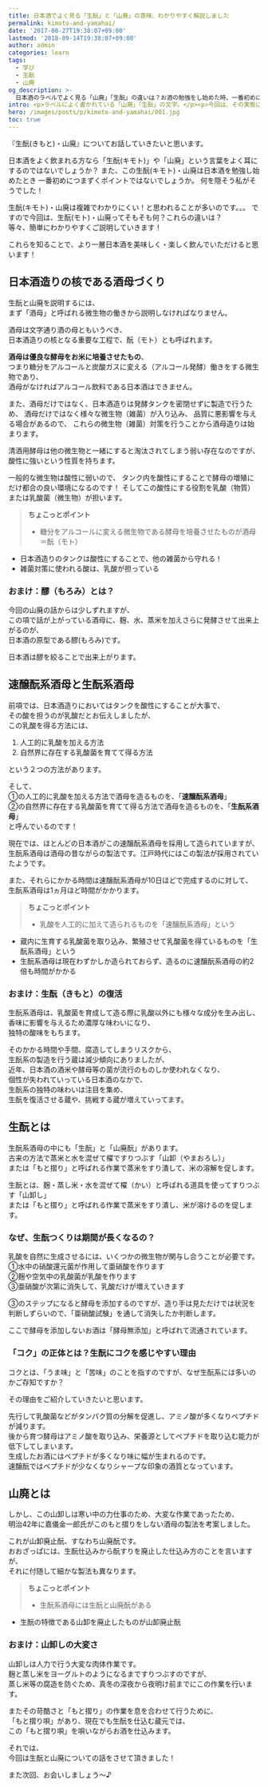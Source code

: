 ```yaml
---
title: 日本酒でよく見る「生酛」と「山廃」の意味、わかりやすく解説しました
permalink: kimoto-and-yamahai/
date: '2017-08-27T19:38:07+09:00'
lastmod: '2018-09-14T19:38:07+09:00'
author: admin
categories: learn
tags:
  - 学び
  - 生酛
  - 山廃
og_description: >-
  日本酒のラベルでよく見る「山廃」「生酛」の違いは？お酒の勉強をし始めた時、一番初めに壁につまづくポイントなのではないでしょうか。そもそもの違いや存在など簡単にわかりやすくご説明していきます！まずは酒母の話をしなければ始まりません。微生物が関わり合って出来ているのです。米を潰して微生物が住みやすい環境を作り上げること。何種類もの微生物が関わることで杜氏がしっかりと管理しなければできることはありません。もともとの日本酒造りは生酛系しかありませんでした。そのヒミツを小さな菌たちが創り上げていると思うととても不思議ですね。
intro: <p>ラベルによく書かれている「山廃」「生酛」の文字。</p><p>今回は、その実態に詳しく迫ってみます。</p>
hero: /images/posts/p/kimoto-and-yamahai/001.jpg
toc: true
---
```


『生酛(きもと)・山廃』についてお話していきたいと思います。

日本酒をよく飲まれる方なら「生酛(キモト)」や「山廃」という言葉をよく耳にするのではないでしょうか？
また、この生酛(キモト)・山廃は日本酒を勉強し始めたとき
一番初めにつまずくポイントではないでしょうか。
何を隠そう私がそうでした！

生酛(キモト)・山廃は複雑でわかりにくい！と思われることが多いのです。。。
ですので今回は、生酛(モト)・山廃ってそもそも何？これらの違いは？  
等々、簡単にわかりやすくご説明していきます！


これらを知ることで、より一層日本酒を美味しく・楽しく飲んでいただけると思います！


## 日本酒造りの核である酒母づくり
生酛と山廃を説明するには、  
まず「酒母」と呼ばれる微生物の働きから説明しなければなりません。

酒母は文字通り酒の母ともいうべき、  
日本酒造りの核となる重要な工程で、酛（モト）とも呼ばれます。

**酒母は優良な酵母をお米に培養させたもの**、  
つまり糖分をアルコールと炭酸ガスに変える（アルコール発酵）働きをする微生物であり、  
酒母がなければアルコール飲料である日本酒はできません。

また、酒母だけではなく、日本酒造りは発酵タンクを密閉せずに製造で行うため、
酒母だけではなく様々な微生物（雑菌）が入り込み、
品質に悪影響を与える場合があるので、
これらの微生物（雑菌）対策を行うことから酒母造りは始まります。

清酒用酵母は他の微生物と一緒にすると淘汰されてしまう弱い存在なのですが、
酸性に強いという性質を持ちます。

一般的な微生物は酸性に弱いので、
タンク内を酸性にすることで酵母の増殖にだけ都合の良い環境になるのです！
そしてこの酸性にする役割を乳酸（物質）または乳酸菌（微生物）が担います。

>**ちょこっとポイント**  
>
> - 糖分をアルコールに変える微生物である酵母を培養させたものが酒母＝酛（モト）
- 日本酒造りのタンクは酸性にすることで、他の雑菌から守れる！
- 雑菌対策に使われる酸は、乳酸が担っている

### おまけ：醪（もろみ）とは？
今回の山廃の話からは少しずれますが、  
この項で話が上がっている酒母に、麹、水、蒸米を加えさらに発酵させて出来上がるのが、  
日本酒の原型である醪(もろみ)です。

日本酒は醪を絞ることで出来上がります。

## 速醸酛系酒母と生酛系酒母
前項では、日本酒造りにおいてはタンクを酸性にすることが大事で、  
その酸を担うのが乳酸だとお伝えしましたが、  
この乳酸を得る方法には、

1. 人工的に乳酸を加える方法
2. 自然界に存在する乳酸菌を育てて得る方法

という２つの方法があります。

そして、  
①の人工的に乳酸を加える方法で酒母を造るものを、「**速醸酛系酒母**」  
②の自然界に存在する乳酸菌を育てて得る方法で酒母を造るものを、「**生酛系酒母**」  
と呼んでいるのです！

現在では、ほとんどの日本酒がこの速醸酛系酒母を採用して造られていますが、  
生酛系酒母は酒母の昔ながらの製法です。江戸時代にはこの製法が採用されていたようです。

また、それらにかかる時間は速醸酛系酒母が10日ほどで完成するのに対して、  
生酛系酒母は1ヵ月ほど時間がかかります。

>**ちょこっとポイント**  
>
> - 乳酸を人工的に加えて造られるものを「速醸酛系酒母」という
- 蔵内に生育する乳酸菌を取り込み、繁殖させて乳酸菌を得ているものを「生酛系酒母」という
- 生酛系酒母は現在わずかしか造られておらず、造るのに速醸酛系酒母の約2倍も時間がかかる

### おまけ：生酛（きもと）の復活
生酛系酒母は、乳酸菌を育成して造る際に乳酸以外にも様々な成分を生み出し、  
香味に影響を与えるため濃厚な味わいになり、  
独特の酸味をもちます。  

そのかかる時間や手間、腐造してしまうリスクから、  
生酛系の製造を行う蔵は減少傾向にありましたが、  
近年、日本酒の酒米や酵母等の菌が流行のものしか使われなくなり、  
個性が失われていっている日本酒のなかで、  
生酛系の独特の味わいは注目を集め、  
生酛を復活させる蔵や、挑戦する蔵が増えていってます。

## 生酛とは
生酛系酒母の中にも「生酛」と「山廃酛」があります。  
古来の方法で蒸米と水を混ぜて櫂ですりつぶす「山卸（やまおろし）」  
または「もと摺り」と呼ばれる作業で蒸米をすり潰して、米の溶解を促します。

生酛とは、麹・蒸し米・水を混ぜて櫂（かい）と呼ばれる道具を使ってすりつぶす「山卸し」  
または「もと摺り」と呼ばれる作業で蒸米をすり潰し、米が溶けるのを促します。

### なぜ、生酛つくりは期間が長くなるの？
乳酸を自然に生成させるには、いくつかの微生物が関与し合うことが必要です。
①水中の硝酸還元菌が作用して亜硝酸を作ります  
②麹や空気中の乳酸菌が乳酸を作ります  
③亜硝酸が次第に消失して、乳酸だけが増えていきます  

③のステップになると酵母を添加するのですが、造り手は見ただけでは状況を判断しずらいので、「亜硝酸試験」を通して消失したか判断します。

ここで酵母を添加しないお酒は「酵母無添加」と呼ばれて流通されています。


### 「コク」の正体とは？生酛にコクを感じやすい理由

コクとは、「うま味」と「苦味」のことを指すのですが、なぜ生酛系には多いのかご存知ですか？

その理由をご紹介していきたいと思います。  

先行して乳酸菌などがタンパク質の分解を促進し、アミノ酸が多くなりペプチドが減ります。  
後から育つ酵母はアミノ酸を取り込み、栄養源としてペプチドを取り込む能力が低下してしまいます。   
生成したお酒にはペプチドが多くなり味に幅が生まれるのです。  
速醸酛ではペプチドが少なくなりシャープな印象の酒質となっています。  

## 山廃とは
しかし、この山卸しは寒い中の力仕事のため、大変な作業であったため、  
明治42年に嘉儀金一郎氏がこのもと摺りをしない酒母の製法を考案しました。

これが山卸廃止酛、すなわち山廃酛です。  
おおざっぱには、生酛仕込みから酛すりを廃止した仕込み方のことを言いますが、  
それに付随して細かな製法も異なります。


>**ちょこっとポイント**  
>
> - 生酛系酒母には生酛と山廃酛がある
- 生酛の特徴である山卸を廃止したものが山卸廃止酛

### おまけ：山卸しの大変さ
山卸しは人力で行う大変な肉体作業です。  
麹と蒸し米をヨーグルトのようになるまですりつぶすのですが、  
蒸し米等の腐造を防ぐため、真冬の深夜から夜明け前までにこの作業を行います。

またその苛酷さと「もと摺り」の作業を息を合わせて行うために、  
「もと摺り唄」があり、現在でも生酛を仕込む蔵元では、  
この「もと摺り唄」を唄いながらお酒を仕込みます。

それでは、  
今回は生酛と山廃についての話をさせて頂きました！  

また次回、お会いしましょう〜♪
